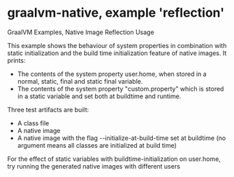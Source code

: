# graalvm-native, example 'reflection'
GraalVM Examples, Native Image Reflection Usage

This example shows the behaviour of system properties in combination with static initialization and the build time initialization feature of native images. It prints:
* The contents of the system property user.home, when stored in a normal, static, final and static final variable.
* The contents of the system property "custom.property" which is stored in a static variable and set both at buildtime and runtime.

Three test artifacts are built:
* A class file
* A native image
* A native image with the flag --initialize-at-build-time set at buildtime (no argument means all classes are initialized at build time)

For the effect of static variables with buildtime-initialization on user.home, try running the generated native images with different users
